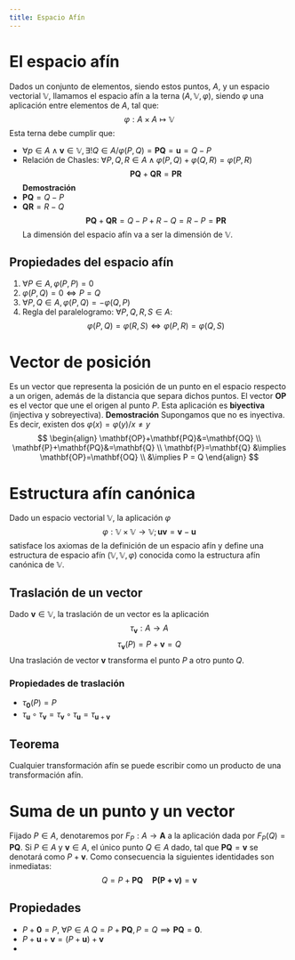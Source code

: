 ```yaml
---
title: Espacio Afín
---
```

# El espacio afín
Dados un conjunto de elementos, siendo estos puntos, $A$, y un espacio vectorial $\mathbb{V}$, llamamos el espacio afín a la terna $(A,\mathbb{V},\varphi)$, siendo $\varphi$ una aplicación entre elementos de $A$, tal que:
$$
\varphi: A \times A \mapsto \mathbb{V}
$$
Esta terna debe cumplir que:
- $\forall p \in A \wedge \mathbf{v} \in \mathbb{V}, \exists! Q \in A/ \varphi(P,Q) = \mathbf{PQ}=\mathbf{u}=Q-P$
- Relación de Chasles: $\forall P,Q,R \in A \wedge\varphi (P,Q) + \varphi (Q,R) = \varphi (P,R)$
$$
\mathbf{PQ} + \mathbf{QR} = \mathbf{PR}
$$
**Demostración**
- $\mathbf{PQ}=Q-P$
- $\mathbf{QR}=R-Q$ 
$$
\mathbf{PQ}+\mathbf{QR} = Q-P +R-Q = R-P = \mathbf{PR} 
$$
La dimensión del espacio afín va a ser la dimensión de $\mathbb{V}$. 
## Propiedades del espacio afín
1. $\forall P \in A, \varphi(P,P)=0$
2. $\varphi(P,Q)=0 \iff P=Q$
3. $\forall P,Q \in A, \varphi(P,Q) = -\varphi(Q,P)$
4. Regla del paralelogramo: $\forall P,Q,R,S \in A$:
$$
\varphi(P,Q)=\varphi(R,S) \iff \varphi (P,R) = \varphi (Q,S)
$$
# Vector de posición
Es un vector que representa la posición de un punto en el espacio respecto a un origen, además de la distancia que separa dichos puntos. El vector $\mathbf{OP}$ es el vector que une el origen al punto $P$. Esta aplicación es **biyectiva** (injectiva y sobreyectiva).
**Demostración**
Supongamos que no es inyectiva. Es decir, existen dos $\varphi(x)=\varphi (y) / x \neq y$ 
$$
\begin{align}
\mathbf{OP}+\mathbf{PQ}&=\mathbf{OQ} \\
\mathbf{P}+\mathbf{PQ}&=\mathbf{Q} \\
\mathbf{P}=\mathbf{Q} &\implies \mathbf{OP}=\mathbf{OQ} \\
&\implies P = Q
\end{align}
$$
# Estructura afín canónica
Dado un espacio vectorial $\mathbb{V}$, la aplicación $\varphi$
$$
\varphi: \mathbb{V} \times \mathbb{V} \to \mathbb{V}; \mathbf{uv}=\mathbf{v}-\mathbf{u}
$$
satisface los axiomas de la definición de un espacio afín y define una estructura de espacio afín $(\mathbb{V}, \mathbb{V}, \varphi)$ conocida como la estructura afín canónica de $\mathbb{V}$.
## Traslación  de un vector
Dado $\mathbf{v}\in \mathbb{V}$, la traslación de un vector es la aplicación
$$
\tau_{\mathbf{v}}: A \to A
$$
$$
\tau_{\mathbf{v}} (P)=P+\mathbf{v}=Q
$$
Una traslación de vector $\mathbf{v}$ transforma el punto $P$ a otro punto $Q$.
### Propiedades de traslación
- $\tau_{\mathbf{0}}(P)=P$
- $\tau_{\mathbf{u}} \circ \tau_{\mathbf{v}}=\tau_{\mathbf{v}} \circ\tau_{\mathbf{u}}=\tau_{\mathbf{u}+\mathbf{v}}$
## Teorema
Cualquier transformación afín se puede escribir como un producto de una transformación afín.
# Suma de un punto y un vector
Fijado $P \in A$, denotaremos por $F_{P}: A \to \mathbf{A}$ a la aplicación dada por $F_{P}(Q)=\mathbf{PQ}$. Si $P \in A$ y $\mathbf{v}\in A$, el único punto $Q\in A$ dado, tal que $\mathbf{PQ}=\mathbf{v}$ se denotará como $P+\mathbf{v}$.
Como consecuencia la siguientes identidades son inmediatas:
$$
Q=P+\mathbf{PQ} \quad \mathbf{P(P+v)}=\mathbf{v}
$$
## Propiedades
- $P+\mathbf{0}=P,~\forall P\in A$
$Q = P + \mathbf{PQ}, P = Q \implies \mathbf{PQ}=\mathbf{0}$.
- $P+\mathbf{u}+\mathbf{v}=(P+\mathbf{u})+\mathbf{v}$
- 